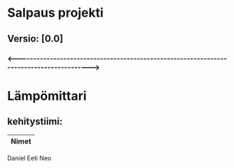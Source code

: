 # Salpaus projekti
## Versio: [0.0]

### <---------------------------------------------------------------------------------------->

# Lämpömittari

## kehitystiimi:
Nimet |
------|
Daniel
Eeti
Neo
